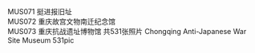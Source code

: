 MUS071 挺进报旧址<br>
MUS072 重庆故宫文物南迁纪念馆<br>
MUS073 重庆抗战遗址博物馆 共531张照片 Chongqing Anti-Japanese War Site Museum 531pic<br>
